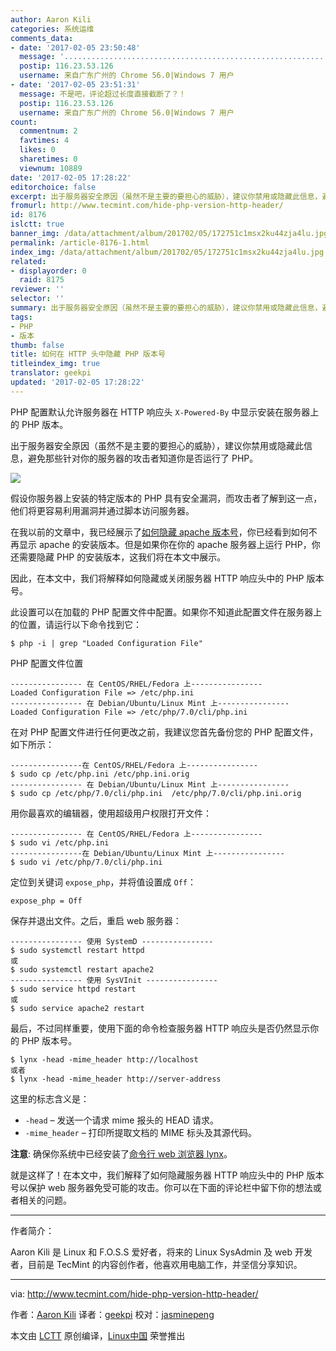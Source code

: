 ```yaml
---
author: Aaron Kili
categories: 系统运维
comments_data:
- date: '2017-02-05 23:50:48'
  message: '....................................................................................................................................................................................................................................................................................................................................................................................................................................................................................................................'
  postip: 116.23.53.126
  username: 来自广东广州的 Chrome 56.0|Windows 7 用户
- date: '2017-02-05 23:51:31'
  message: 不是吧，评论超过长度直接截断了？！
  postip: 116.23.53.126
  username: 来自广东广州的 Chrome 56.0|Windows 7 用户
count:
  commentnum: 2
  favtimes: 4
  likes: 0
  sharetimes: 0
  viewnum: 10889
date: '2017-02-05 17:28:22'
editorchoice: false
excerpt: 出于服务器安全原因（虽然不是主要的要担心的威胁），建议你禁用或隐藏此信息，避免那些针对你的服务器的攻击者知道你是否运行了 PHP。
fromurl: http://www.tecmint.com/hide-php-version-http-header/
id: 8176
islctt: true
banner_img: /data/attachment/album/201702/05/172751c1msx2ku44zja4lu.jpg
permalink: /article-8176-1.html
index_img: /data/attachment/album/201702/05/172751c1msx2ku44zja4lu.jpg.thumb.jpg
related:
- displayorder: 0
  raid: 8175
reviewer: ''
selector: ''
summary: 出于服务器安全原因（虽然不是主要的要担心的威胁），建议你禁用或隐藏此信息，避免那些针对你的服务器的攻击者知道你是否运行了 PHP。
tags:
- PHP
- 版本
thumb: false
title: 如何在 HTTP 头中隐藏 PHP 版本号
titleindex_img: true
translator: geekpi
updated: '2017-02-05 17:28:22'
---
```


PHP 配置默认允许服务器在 HTTP 响应头 `X-Powered-By` 中显示安装在服务器上的 PHP 版本。


出于服务器安全原因（虽然不是主要的要担心的威胁），建议你禁用或隐藏此信息，避免那些针对你的服务器的攻击者知道你是否运行了 PHP。


![](/data/attachment/album/201702/05/172751c1msx2ku44zja4lu.jpg)


假设你服务器上安装的特定版本的 PHP 具有安全漏洞，而攻击者了解到这一点，他们将更容易利用漏洞并通过脚本访问服务器。


在我以前的文章中，我已经展示了[如何隐藏 apache 版本号](/article-8175-1.html)，你已经看到如何不再显示 apache 的安装版本。但是如果你在你的 apache 服务器上运行 PHP，你还需要隐藏 PHP 的安装版本，这我们将在本文中展示。


因此，在本文中，我们将解释如何隐藏或关闭服务器 HTTP 响应头中的 PHP 版本号。


此设置可以在加载的 PHP 配置文件中配置。如果你不知道此配置文件在服务器上的位置，请运行以下命令找到它：



```
$ php -i | grep "Loaded Configuration File"

```

PHP 配置文件位置



```
---------------- 在 CentOS/RHEL/Fedora 上---------------- 
Loaded Configuration File => /etc/php.ini
---------------- 在 Debian/Ubuntu/Linux Mint 上---------------- 
Loaded Configuration File => /etc/php/7.0/cli/php.ini

```

在对 PHP 配置文件进行任何更改之前，我建议您首先备份您的 PHP 配置文件，如下所示：



```
----------------在 CentOS/RHEL/Fedora 上---------------- 
$ sudo cp /etc/php.ini /etc/php.ini.orig
---------------- 在 Debian/Ubuntu/Linux Mint 上---------------- 
$ sudo cp /etc/php/7.0/cli/php.ini  /etc/php/7.0/cli/php.ini.orig  

```

用你最喜欢的编辑器，使用超级用户权限打开文件：



```
---------------- 在 CentOS/RHEL/Fedora 上---------------- 
$ sudo vi /etc/php.ini
----------------在 Debian/Ubuntu/Linux Mint 上---------------- 
$ sudo vi /etc/php/7.0/cli/php.ini

```

定位到关键词 `expose_php`，并将值设置成 `Off`：



```
expose_php = Off

```

保存并退出文件。之后，重启 web 服务器：



```
---------------- 使用 SystemD ---------------- 
$ sudo systemctl restart httpd  
或
$ sudo systemctl restart apache2 
---------------- 使用 SysVInit ---------------- 
$ sudo service httpd restart  
或
$ sudo service apache2 restart

```

最后，不过同样重要，使用下面的命令检查服务器 HTTP 响应头是否仍然显示你的 PHP 版本号。



```
$ lynx -head -mime_header http://localhost 
或者
$ lynx -head -mime_header http://server-address

```

这里的标志含义是：


* `-head` – 发送一个请求 mime 报头的 HEAD 请求。
* `-mime_header` – 打印所提取文档的 MIME 标头及其源代码。


**注意**: 确保你系统中已经安装了[命令行 web 浏览器 lynx](http://www.tecmint.com/command-line-web-browsers/)。


就是这样了！在本文中，我们解释了如何隐藏服务器 HTTP 响应头中的 PHP 版本号以保护 web 服务器免受可能的攻击。你可以在下面的评论栏中留下你的想法或者相关的问题。




---


作者简介：


Aaron Kili 是 Linux 和 F.O.S.S 爱好者，将来的 Linux SysAdmin 及 web 开发者，目前是 TecMint 的内容创作者，他喜欢用电脑工作，并坚信分享知识。




---


via: <http://www.tecmint.com/hide-php-version-http-header/>


作者：[Aaron Kili](http://www.tecmint.com/author/aaronkili/) 译者：[geekpi](https://github.com/geekpi) 校对：[jasminepeng](https://github.com/jasminepeng)


本文由 [LCTT](https://github.com/LCTT/TranslateProject) 原创编译，[Linux中国](https://linux.cn/) 荣誉推出